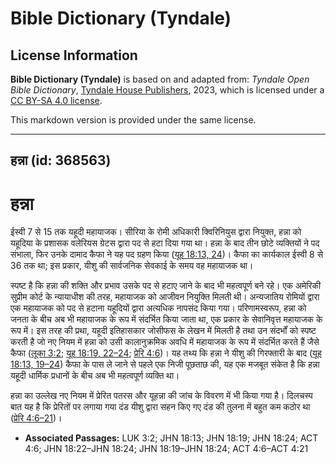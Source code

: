 # Bible Dictionary (Tyndale)

## License Information

**Bible Dictionary (Tyndale)** is based on and adapted from: _Tyndale Open Bible Dictionary_, [Tyndale House Publishers](https://tyndaleopenresources.com/), 2023, which is licensed under a [CC BY-SA 4.0 license](https://creativecommons.org/licenses/by-sa/4.0/legalcode.en).

This markdown version is provided under the same license.



--------------------------------

## हन्ना (id: 368563)

हन्ना
=====

ईस्वी 7 से 15 तक यहूदी महायाजक। सीरिया के रोमी अधिकारी क्विरिनियुस द्वारा नियुक्त, हन्ना को यहूदिया के प्रशासक वलेरियस ग्रेटस द्वारा पद से हटा दिया गया था। हन्ना के बाद तीन छोटे व्यक्तियों ने पद संभाला, फिर उनके दामाद कैफा ने यह पद ग्रहण किया ([यूह 18:13, 24](https://ref.ly/John18:13,John18:24))। कैफा का कार्यकाल ईस्वी 8 से 36 तक था; इस प्रकार, यीशु की सार्वजनिक सेवकाई के समय वह महायाजक था।

स्पष्ट है कि हन्ना की शक्ति और प्रभाव उसके पद से हटाए जाने के बाद भी महत्वपूर्ण बने रहे। एक अमेरिकी सुप्रीम कोर्ट के न्यायाधीश की तरह, महायाजक को आजीवन नियुक्ति मिलती थी। अन्यजातिय रोमियों द्वारा एक महायाजक को पद से हटाना यहूदियों द्वारा अत्यधिक नापसंद किया गया। परिणामस्वरूप, हन्ना को जनता के बीच अब भी महायाजक के रूप में संदर्भित किया जाता था, एक प्रकार के सेवानिवृत्त महायाजक के रूप में। इस तरह की प्रथा, यहूदी इतिहासकार जोसीफस के लेखन में मिलती है तथा उन संदर्भों को स्पष्ट करती है जो नए नियम में हन्ना को उसी कालानुक्रमिक अवधि में महायाजक के रूप में संदर्भित करते हैं जैसे कैफा ([लूका 3:2](https://ref.ly/Luke3:2); [यूह 18:19, 22–24](https://ref.ly/John18:19,John18:22-John18:24); [प्रेरि 4:6](https://ref.ly/Acts4:6))। यह तथ्य कि हन्ना ने यीशु की गिरफ्तारी के बाद ([यूह 18:13, 19–24](https://ref.ly/John18:13,John18:19-John18:24)) कैफा के पास ले जाने से पहले एक निजी पूछताछ की, यह एक मजबूत संकेत है कि हन्ना यहूदी धार्मिक प्रधानों के बीच अब भी महत्वपूर्ण व्यक्ति था।

हन्ना का उल्लेख नए नियम में प्रेरित पतरस और यूहन्ना की जांच के विवरण में भी किया गया है। दिलचस्प बात यह है कि प्रेरितों पर लगाया गया दंड यीशु द्वारा सहन किए गए दंड की तुलना में बहुत कम कठोर था ([प्रेरि 4:6–21](https://ref.ly/Acts4:6-Acts4:21))।

* **Associated Passages:** LUK 3:2; JHN 18:13; JHN 18:19; JHN 18:24; ACT 4:6; JHN 18:22–JHN 18:24; JHN 18:19–JHN 18:24; ACT 4:6–ACT 4:21

